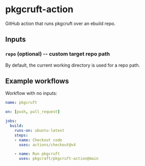 # pkgcruft-action

GitHub action that runs pkgcruft over an ebuild repo.

## Inputs

### `repo` (optional) -- custom target repo path

By default, the current working directory is used for a repo path.

## Example workflows

Workflow with no inputs:

```yaml
name: pkgcruft

on: [push, pull_request]

jobs:
  build:
    runs-on: ubuntu-latest
    steps:
    - name: Checkout code
      uses: actions/checkout@v4

    - name: Run pkgcruft
      uses: pkgcraft/pkgcruft-action@main
```
